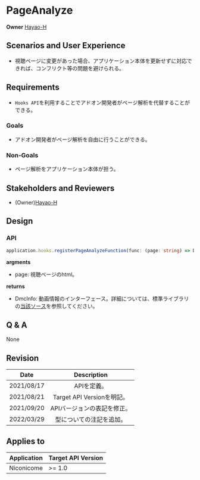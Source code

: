 # PageAnalyze

**Owner** [Hayao-H](https://github.com/Hayao-H)

## Scenarios and User Experience
- 視聴ページに変更があった場合、アプリケーション本体を更新せずに対応できれば、コンフリクト等の問題を避けられる。

## Requirements
- ```Hooks API```を利用することでアドオン開発者がページ解析を代替することができる。

### Goals
- アドオン開発者がページ解析を自由に行うことができる。

### Non-Goals
- ページ解析をアプリケーション本体が担う。

## Stakeholders and Reviewers
- (Owner)[Hayao-H](https://github.com/Hayao-H)

## Design

### API
```TypeScript
application.hooks.registerPageAnalyzeFunction(func: (page: string) => DmcInfo): void;
```
**argments**
- page: 視聴ページのhtml。  

**returns**
- DmcInfo: 動画情報のインターフェース。詳細については、標準ライブラリの[当該ソース](https://github.com/Hayao-H/NiconicomeAddonCoreLib/blob/develop/%40types/net/hooks/types/dmcinfo.d.ts)を参照してください。


## Q & A
None

## Revision
Date | Description
:---:| :---:
2021/08/17 | APIを定義。
2021/08/21 | Target API Versionを明記。
2021/09/20 | APIバージョンの表記を修正。
2022/03/29 | 型についての注記を追加。

## Applies to
Application | Target API Version
:--: | --
Niconicome | >= 1.0